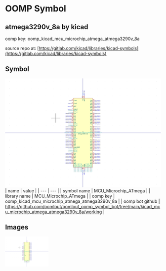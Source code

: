 # OOMP Symbol  
## atmega3290v_8a  by kicad  
  
oomp key: oomp_kicad_mcu_microchip_atmega_atmega3290v_8a  
  
source repo at: [https://gitlab.com/kicad/libraries/kicad-symbols](https://gitlab.com/kicad/libraries/kicad-symbols)  
## Symbol  
  
[![working.png](working_600.png)](working.png)  
| name | value | 
| --- | --- | 
| symbol name | MCU_Microchip_ATmega | 
| library name | MCU_Microchip_ATmega | 
| oomp key | oomp_kicad_mcu_microchip_atmega_atmega3290v_8a | 
| oomp bot github | https://github.com/oomlout/oomlout_oomp_symbol_bot/tree/main/kicad_mcu_microchip_atmega_atmega3290v_8a/working | 
## Images  
  
[![working.png](working_140.png)](working.png)  
